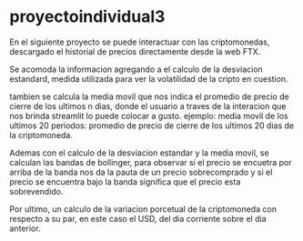 # proyectoindividual3


En el siguiente proyecto se puede interactuar con las criptomonedas, descargado el historial de precios directamente desde la web FTX.

Se acomoda la informacion agregando a el calculo de la desviacion estandard, medida utilizada para ver la volatilidad de la cripto en cuestion.

tambien se calcula la media movil que nos indica el promedio de precio de cierre de los ultimos n dias, donde el usuario a traves de la interacion que nos brinda streamlit lo puede colocar a gusto.
ejemplo: media movil de los ultimos 20 periodos: promedio de precio de cierre de los ultimos 20 dias de la criptomoneda.

Ademas con el calculo de la desviacion estandar y la media movil, se calculan las bandas de bollinger, para observar si el precio se encuetra por arriba de la banda nos da la pauta de un precio sobrecomprado y si el precio se encuentra bajo la banda significa que el precio esta sobrevendido.

Por ultimo, un calculo de la variacion porcetual de la criptomoneda con respecto a su par, en este caso el USD, del dia corriente sobre el dia anterior.

